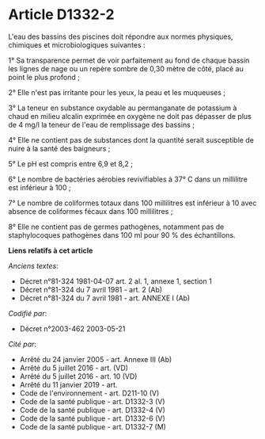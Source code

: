 # Article D1332-2

L'eau des bassins des piscines doit répondre aux normes physiques, chimiques et microbiologiques suivantes :

1° Sa transparence permet de voir parfaitement au fond de chaque bassin les lignes de nage ou un repère sombre de 0,30 mètre
de côté, placé au point le plus profond ;

2° Elle n'est pas irritante pour les yeux, la peau et les muqueuses ;

3° La teneur en substance oxydable au permanganate de potassium à chaud en milieu alcalin exprimée en oxygène ne doit pas
dépasser de plus de 4 mg/l la teneur de l'eau de remplissage des bassins ;

4° Elle ne contient pas de substances dont la quantité serait susceptible de nuire à la santé des baigneurs ;

5° Le pH est compris entre 6,9 et 8,2 ;

6° Le nombre de bactéries aérobies revivifiables à 37° C dans un millilitre est inférieur à 100 ;

7° Le nombre de coliformes totaux dans 100 millilitres est inférieur à 10 avec absence de coliformes fécaux dans 100
millilitres ;

8° Elle ne contient pas de germes pathogènes, notamment pas de staphylocoques pathogènes dans 100 ml pour 90 % des
échantillons.

**Liens relatifs à cet article**

_Anciens textes_:

  - Décret n°81-324 1981-04-07 art. 2 al. 1, annexe 1, section 1
  - Décret n°81-324 du 7 avril 1981 - art. 2 (Ab)
  - Décret n°81-324 du 7 avril 1981 - art. ANNEXE I (Ab)

_Codifié par_:

  - Décret n°2003-462 2003-05-21

_Cité par_:

  - Arrêté du 24 janvier 2005 - art. Annexe III (Ab)
  - Arrêté du 5 juillet 2016 - art. (VD)
  - Arrêté du 5 juillet 2016 - art. 10 (VD)
  - Arrêté du 11 janvier 2019 - art.
  - Code de l'environnement - art. D211-10 (V)
  - Code de la santé publique - art. D1332-3 (V)
  - Code de la santé publique - art. D1332-4 (V)
  - Code de la santé publique - art. D1332-6 (V)
  - Code de la santé publique - art. D1332-7 (M)
